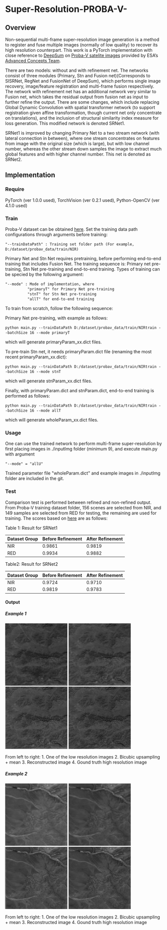# Super-Resolution-PROBA-V-
## Overview
Non-sequential multi-frame super-resolution image generation is a method to register and fuse multiple images (normally of low quality) to recover its high resolution counterpart. This work is a PyTorch implementation with close reference to [DeepSum](https://github.com/diegovalsesia/deepsum) on [Proba-V satelite images](https://kelvins.esa.int/proba-v-super-resolution/home/) provided by ESA’s [Advanced Concepts Team](http://www.esa.int/gsp/ACT/index.html).

There are two models: without and with refinement net. The networks consist of three modules (Primary, Stn and Fusion net)(Corresponds to SISRNet, RegNet and FusionNet of DeepSum), which performs single image recovery, image/feature registration and multi-frame fusion respectively. The network with refinement net has an additional network very similar to Fusion net, which takes the residual output from fusion net as input to further refine the output.
There are some changes, which include replacing Global Dynamic Convolution with spatial transformer network (to support registration given affine transformation, though current net only concentrate on translations), and the inclusion of structural similarity index measure for loss generation. This modified network is denoted SRNet1.

SRNet1 is improved by changing Primary Net to a two stream network (with lateral connection in between), where one stream concentrates on features from image with the original size (which is large), but with low channel number, whereas the other stream down samples the image to extract much global features and with higher channel number. This net is denoted as SRNet2.

## Implementation
### Require
PyTorch (ver 1.0.0 used), TorchVision (ver 0.2.1 used), Python-OpenCV (ver 4.1.0 used)
### Train
Proba-V dataset can be obtained [here](https://kelvins.esa.int/proba-v-super-resolution/data/). 
Set the training data path configurations through arguments before training:
```
"--trainDataPath" : Training set folder path (For example, D:/dataset/probav_data/train/NIR) 
```
Primary Net and Stn Net requires pretraining, before performing end-to-end training that includes Fusion Net. The training sequence is: Primary net pre-training, Stn Net pre-training and end-to-end training. Types of training can be specied by the following argument:
```
"--mode" : Mode of implementation, where
          "primaryT" for Primary Net pre-training
          "stnT" for Stn Net pre-training
          "allT" for end-to-end training
```

To train from scratch, follow the following sequence:

Primary Net pre-training, with example as follows:
```
python main.py --trainDataPath D:/dataset/probav_data/train/NIRtrain --batchSize 16 --mode primaryT
```
which will generate primaryParam_xx.dict files.

To pre-train Stn net, it needs primaryParam.dict file (renaming the most recent primaryParam_xx.dict):
```
python main.py --trainDataPath D:/dataset/probav_data/train/NIRtrain --batchSize 16 --mode stnT
```
which will generate stnParam_xx.dict files.

Finally, with primaryParam.dict and stnParam.dict, end-to-end training is performed as follows:
```
python main.py --trainDataPath D:/dataset/probav_data/train/NIRtrain --batchSize 16 --mode allT
```
which will generate wholeParam_xx.dict files.

### Usage
One can use the trained network to perform multi-frame super-resolution by first placing images in ./inputImg folder (minimum 9), and execute main.py with argument 
```
"--mode" = "allU"
```
Trained parameter file "wholeParam.dict" and example images in ./inputImg folder are included in the git.

### Test
Comparison test is performed between refined and non-refined output. From Proba-V training dataset folder, 156 scenes are selected from NIR, and 149 samples are selected from RED for testing, the remaining are used for training. The scores based on [here](https://kelvins.esa.int/proba-v-super-resolution/scoring/) are as follows:

Table 1: Result for SRNet1

| Dataset Group  | Before Refinement |After Refinement |
| ------------- | ------------- |------------- |
| NIR  | 0.9861 |0.9819  |
| RED  | 0.9934  |0.9882  |

Table2: Result for SRNet2

| Dataset Group  | Before Refinement |After Refinement |
| ------------- | ------------- |------------- |
| NIR  | 0.9724 |0.9710  |
| RED  | 0.9819  |0.9783  |


#### Output

##### Example 1
<p float="left">
  <img src="ref/ZexIm.jpg" width="200" />
  <img src="ref/mean.jpg" width="200" /> 
  <img src="ref/predicted.jpg" width="200" />
  <img src="ref/ZimHR.jpg" width="200" />
</p>
From left to right: 1. One of the low resolution images 2. Bicubic upsampling + mean 3. Reconstructed image 4. Gound truth high resolution image

##### Example 2
<p float="left">
  <img src="ref/ZexIm2.jpg" width="200" />
  <img src="ref/mean2.jpg" width="200" /> 
  <img src="ref/predicted2.jpg" width="200" />
  <img src="ref/ZimHR2.jpg" width="200" />
</p>
From left to right: 1. One of the low resolution images 2. Bicubic upsampling + mean 3. Reconstructed image 4. Gound truth high resolution image

 

